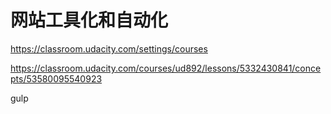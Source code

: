 # 网站工具化和自动化  



https://classroom.udacity.com/settings/courses




https://classroom.udacity.com/courses/ud892/lessons/5332430841/concepts/53580095540923




gulp

















